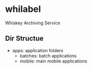 # whilabel
Whiskey Archiving Service

## Dir Structue
- apps: application folders
    - batches: batch applications
    - mobile: main mobile applications